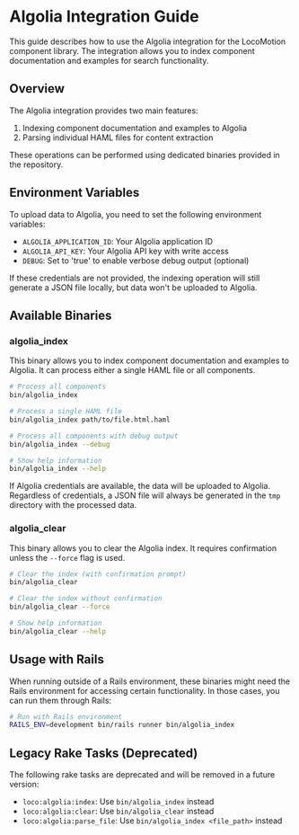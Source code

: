# Algolia Integration Guide

This guide describes how to use the Algolia integration for the LocoMotion
component library. The integration allows you to index component documentation
and examples for search functionality.


## Overview

The Algolia integration provides two main features:

1. Indexing component documentation and examples to Algolia
2. Parsing individual HAML files for content extraction

These operations can be performed using dedicated binaries provided in the
repository.


## Environment Variables

To upload data to Algolia, you need to set the following environment variables:

- `ALGOLIA_APPLICATION_ID`: Your Algolia application ID
- `ALGOLIA_API_KEY`: Your Algolia API key with write access
- `DEBUG`: Set to 'true' to enable verbose debug output (optional)

If these credentials are not provided, the indexing operation will still
generate a JSON file locally, but data won't be uploaded to Algolia.


## Available Binaries

### algolia_index

This binary allows you to index component documentation and examples to Algolia.
It can process either a single HAML file or all components.

```bash
# Process all components
bin/algolia_index

# Process a single HAML file
bin/algolia_index path/to/file.html.haml

# Process all components with debug output
bin/algolia_index --debug

# Show help information
bin/algolia_index --help
```

If Algolia credentials are available, the data will be uploaded to Algolia.
Regardless of credentials, a JSON file will always be generated in the `tmp`
directory with the processed data.


### algolia_clear

This binary allows you to clear the Algolia index. It requires confirmation
unless the `--force` flag is used.

```bash
# Clear the index (with confirmation prompt)
bin/algolia_clear

# Clear the index without confirmation
bin/algolia_clear --force

# Show help information
bin/algolia_clear --help
```


## Usage with Rails

When running outside of a Rails environment, these binaries might need the Rails
environment for accessing certain functionality. In those cases, you can run
them through Rails:

```bash
# Run with Rails environment
RAILS_ENV=development bin/rails runner bin/algolia_index
```


## Legacy Rake Tasks (Deprecated)

The following rake tasks are deprecated and will be removed in a future version:

- `loco:algolia:index`: Use `bin/algolia_index` instead
- `loco:algolia:clear`: Use `bin/algolia_clear` instead
- `loco:algolia:parse_file`: Use `bin/algolia_index <file_path>` instead
